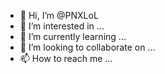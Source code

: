 - 👋 Hi, I’m @PNXLoL
- 👀 I’m interested in ...
- 🌱 I’m currently learning ...
- 💞️ I’m looking to collaborate on ...
- 📫 How to reach me ...

<!---
PNXLoL/PNXLoL is a ✨ special ✨ repository because its `README.md` (this file) appears on your GitHub profile.
You can click the Preview link to take a look at your changes.
--->
